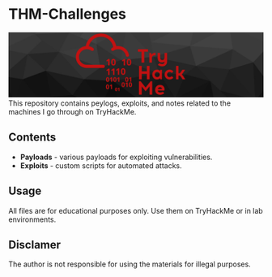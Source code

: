 # THM-Challenges
![](images/THM-Header.png)
This repository contains peylogs, exploits, and notes related to the machines I go through on TryHackMe.  

##  Contents
- **Payloads** - various payloads for exploiting vulnerabilities.  
- **Exploits** - custom scripts for automated attacks.  

##  Usage
All files are for educational purposes only. Use them on TryHackMe or in lab environments.  

##  Disclamer
The author is not responsible for using the materials for illegal purposes.  
